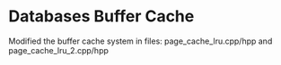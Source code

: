 # Databases Buffer Cache

Modified the buffer cache system in files: page_cache_lru.cpp/hpp and page_cache_lru_2.cpp/hpp

